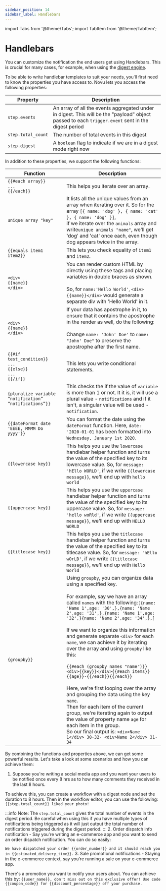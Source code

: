 ```yaml
---
sidebar_position: 14
sidebar_label: Handlebars
---
```


import Tabs from '@theme/Tabs';
import TabItem from '@theme/TabItem';

# Handlebars

You can customize the notification the end users get using Handlebars. This is crucial for many cases, for example, when using the [digest engine](https://docs.novu.co/platform/digest/). 

To be able to write handlebar templates to suit your needs, you'll first need to know the properties you have access to. Novu lets you access the following properties:

| Property           | Description                                                                                                                                         |
| ------------------ | --------------------------------------------------------------------------------------------------------------------------------------------------- |
| `step.events`      | An array of all the events aggregated under in digest. This will be the "payload" object passed to each `trigger.event` sent in the digest period |
| `step.total_count` | The number of total events in this digest                                                                                                           |
| `step.digest`      | A `boolean` flag to indicate if we are in a digest mode right now        

In addition to these properties, we support the following functions:

| Function           | Description                                                                                                                                         |
| ------------------ | --------------------------------------------------------------------------------------------------------------------------------------------------- |
| `{{#each array}}`<br/>`...`<br/>`{{/each}}`      | This helps you iterate over an array.  |
| `unique array "key"`      | It lists all the unique values from an array when iterating over it. So for the array `[{ name: 'dog' }, { name: 'cat' }, { name: 'dog' }]`, <br/>if we iterate over the `animals` array and write`unique animals "name"`, we'll get 'dog' and 'cat' once each, even though dog appears twice in the array.|
| `{{equals item1 item2}}` | This lets you check equality of `item1` and `item2`.                                                                                                            |
| `<div>`<br/>`{{name}}`<br/>`</div>`      | You can render custom HTML by directly using these tags and placing variables in double braces as shown. <br/><br/> So, for `name:'Hello World'`, `<div>{{name}}</div>` would generate a separate div with 'Hello World' in it. |
| `<div>`<br/>`{{name}}`<br/>`</div>`      | If your data has apostrophe in it, to ensure that it contains the apostrophe in the render as well, do the following:<br/><br/>Change `name: 'John' Doe'` to `name: "John' Doe"` to preserve the apostrophe after the first name.|
| `{{#if test_condition}}`<br/>`...`<br/>`{{else}}`<br/>`...`<br/>`{{/if}}`      | This lets you write conditional statements.  |
| `{pluralize variable “notification” “notifications”}}`      | This checks the if the value of `variable` is more than 1 or not. It it is, it will use a plural value - `notifications` and if it isn't, a singular value will be used - `notification`.  |
| `{{dateFormat date 'EEEE, MMMM Do yyyy'}}`      | You can format the date using the `dateFormat` function. Here, `date: '2020-01-01` has been formatted into `Wednesday, January 1st 2020`.|
| `{{lowercase key}}`      | This helps you use the `lowercase` handlebar helper function and turns the value of the specified key to its lowercase value. So, for `message: 'hEllo WORLD'`, if we write `{{lowercase message}}`, we'll end up with `hello world`|
| `{{uppercase key}}`      | This helps you use the `uppercase` handlebar helper function and turns the value of the specified key to its uppercase value. So, for `message: 'hello woRld'`, if we write `{{uppercase message}}`, we'll end up with `HELLO WORLD`|
| `{{titlecase key}}`      | This helps you use the `titlecase` handlebar helper function and turns the value of the specified key to its titlecase value. So, for `message: 'hEllo wOrLD'`, if we write `{{titlecase message}}`, we'll end up with `Hello World`|
| `{groupby}}`      | Using `groupby`, you can organize data using a specified key. <br /> <br />For example, say we have an array called `names` with the following:`[{name: 'Name 1',age: '30',},{name: 'Name 2',age: '31',},{name: 'Name 1',age: '32',}{name: 'Name 2',age: '34',},]` <br/> <br />If we want to organize this information and generate separate `<div>` for each `name`, we can achieve it by iterating over the array and using `groupby` like this:  <br /><br/>`{{#each (groupby names "name")}}<div>{{key}}</div>{{#each items}}{{age}}-{{/each}}{{/each}}` <br /> <br />Here, we're first looping over the array and grouping the data using the key `name`. <br/>Then for each item of the current group, we're iterating again to output the value of property name `age` for each item in the group. <br/>So our final output is: `<div>Name 1</div> 30-32- <div>Name 2</div> 31-34`

By combining the functions and properties above, we can get some powerful results. Let's take a look at some scenarios and how you can achieve them:

1. Suppose you're writing a social media app and you want your users to be notified once every 8 hrs as to how many comments they received in the last 8 hours.

To achieve this, you can create a workflow with a digest node and set the duration to 8 hours. Then in the workflow editor, you can use the following:
`{{step.total_count}} liked your photo!`

:::info
Note: The `step.total_count` gives the total number of events in the digest period. Be careful when using this if you have multiple types of notifications being triggered as it will just output the total number of notifications triggered during the digest period.
:::
2. Order dispatch info notification - Say you're writing an e-commerce app and you want to send an order dispatch notification. You can do so easily:

`We have dispatched your order {{order_number}} and it should reach you in {{estimated_delivery_time}}.`
3. Sale promotional notifications - Staying in the e-commerce context, say you're running a sale on your e-commerce app. 

There's a promotion you want to notify your users about. You can achieve this by:
`{{user_name}}, don't miss out on this exclusive offer! Use code {{coupon_code}} for {{discount_percentage}} off your purchase.`
